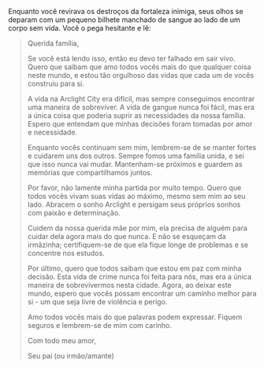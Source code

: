 Enquanto você revirava os destroços da fortaleza inimiga, seus olhos se deparam com um pequeno bilhete manchado de sangue ao lado de um corpo sem vida. Você o pega hesitante e lê:

> Querida família,
>
> Se você está lendo isso, então eu devo ter falhado em sair vivo. Quero que saibam que amo todos vocês mais do que qualquer coisa neste mundo, e estou tão orgulhoso das vidas que cada um de vocês construiu para si.
>
> A vida na Arclight City era difícil, mas sempre conseguimos encontrar uma maneira de sobreviver. A vida de gangue nunca foi fácil, mas era a única coisa que poderia suprir as necessidades da nossa família. Espero que entendam que minhas decisões foram tomadas por amor e necessidade.
>
> Enquanto vocês continuam sem mim, lembrem-se de se manter fortes e cuidarem uns dos outros. Sempre fomos uma família unida, e sei que isso nunca vai mudar. Mantenham-se próximos e guardem as memórias que compartilhamos juntos.
>
> Por favor, não lamente minha partida por muito tempo. Quero que todos vocês vivam suas vidas ao máximo, mesmo sem mim ao seu lado. Abracem o sonho Arclight e persigam seus próprios sonhos com paixão e determinação.
>
> Cuidem da nossa querida mãe por mim, ela precisa de alguém para cuidar dela agora mais do que nunca. E não se esqueçam da irmãzinha; certifiquem-se de que ela fique longe de problemas e se concentre nos estudos.
>
> Por último, quero que todos saibam que estou em paz com minha decisão. Esta vida de crime nunca foi feita para nós, mas era a única maneira de sobrevivermos nesta cidade. Agora, ao deixar este mundo, espero que vocês possam encontrar um caminho melhor para si - um que seja livre de violência e perigo.
>
> Amo todos vocês mais do que palavras podem expressar. Fiquem seguros e lembrem-se de mim com carinho.
>
> Com todo meu amor,
>
> Seu pai (ou irmão/amante)
